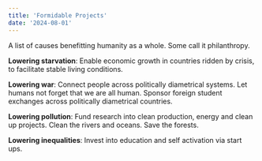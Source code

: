 ```yaml
---
title: 'Formidable Projects'
date: '2024-08-01'
---
```

A list of causes benefitting humanity as a whole. Some call it philanthropy.

**Lowering starvation**: Enable economic growth in countries ridden by crisis, to facilitate stable living conditions.

**Lowering war**: Connect people across politically diametrical systems. Let humans not forget that we are all human. Sponsor foreign student exchanges across politically diametrical countries.

**Lowering pollution**: Fund research into clean production, energy and clean up projects. Clean the rivers and oceans. Save the forests.

**Lowering inequalities**: Invest into education and self activation via start ups.

